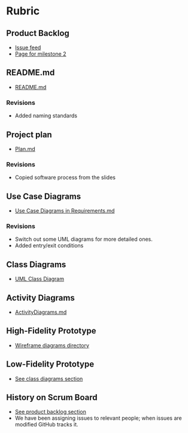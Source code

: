 # Rubric

## Product Backlog

* [Issue feed](https://github.com/FourYards/yard-work-marketplace/issues)
* [Page for milestone 2](https://github.com/FourYards/yard-work-marketplace/milestone/1)

## README.md

* [README.md](https://github.com/FourYards/yard-work-marketplace/blob/main/README.md)

### Revisions

* Added naming standards

## Project plan

* [Plan.md](https://github.com/FourYards/yard-work-marketplace/blob/main/docs/Plan.md)

### Revisions

* Copied software process from the slides

## Use Case Diagrams

* [Use Case Diagrams in Requirements.md](https://github.com/FourYards/yard-work-marketplace/blob/main/docs/Requirements.md#users-and-their-goals)

### Revisions

* Switch out some UML diagrams for more detailed ones.
* Added entry/exit conditions

## Class Diagrams

* [UML Class Diagram](https://github.com/FourYards/yard-work-marketplace/blob/main/docs/img/UML-Class-Diagram.md)

## Activity Diagrams

* [ActivityDiagrams.md](https://github.com/FourYards/yard-work-marketplace/blob/main/docs/ActivityDiagrams.md)

## High-Fidelity Prototype

* [Wireframe diagrams directory](https://github.com/FourYards/yard-work-marketplace/tree/main/docs/LowFidelity)

## Low-Fidelity Prototype

* [See class diagrams section](#class-diagrams)

## History on Scrum Board

* [See product backlog section](#product-backlog)
* We have been assigning issues to relevant people; when issues are modified GitHub tracks it.
